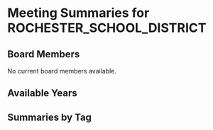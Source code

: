 # Meeting Summaries for ROCHESTER_SCHOOL_DISTRICT

## Board Members

No current board members available.

## Available Years

## Summaries by Tag

